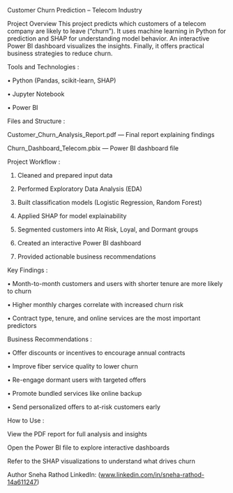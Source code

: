 Customer Churn Prediction – Telecom Industry

Project Overview
This project predicts which customers of a telecom company are likely to leave (“churn”). It uses machine learning in Python for prediction and SHAP for understanding model behavior. An interactive Power BI dashboard visualizes the insights. Finally, it offers practical business strategies to reduce churn.

Tools and Technologies :

• Python (Pandas, scikit-learn, SHAP)

• Jupyter Notebook

• Power BI


Files and Structure :

Customer_Churn_Analysis_Report.pdf — Final report explaining findings

Churn_Dashboard_Telecom.pbix — Power BI dashboard file



Project Workflow :

1. Cleaned and prepared input data

2. Performed Exploratory Data Analysis (EDA)

3. Built classification models (Logistic Regression, Random Forest)

4. Applied SHAP for model explainability

5. Segmented customers into At Risk, Loyal, and Dormant groups

6. Created an interactive Power BI dashboard

7. Provided actionable business recommendations




Key Findings :

• Month-to-month customers and users with shorter tenure are more likely to churn

• Higher monthly charges correlate with increased churn risk

• Contract type, tenure, and online services are the most important predictors





Business Recommendations :

• Offer discounts or incentives to encourage annual contracts

• Improve fiber service quality to lower churn

• Re-engage dormant users with targeted offers

• Promote bundled services like online backup

• Send personalized offers to at-risk customers early



How to Use :

View the PDF report for full analysis and insights

Open the Power BI file to explore interactive dashboards

Refer to the SHAP visualizations to understand what drives churn



Author
Sneha Rathod
LinkedIn: (www.linkedin.com/in/sneha-rathod-14a611247)
